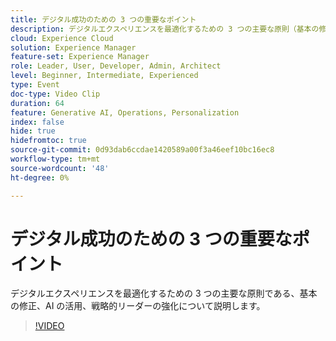 ```yaml
---
title: デジタル成功のための 3 つの重要なポイント
description: デジタルエクスペリエンスを最適化するための 3 つの主要な原則（基本の修正、AI の活用、戦略的リーダーの権限付与）について説明します。
cloud: Experience Cloud
solution: Experience Manager
feature-set: Experience Manager
role: Leader, User, Developer, Admin, Architect
level: Beginner, Intermediate, Experienced
type: Event
doc-type: Video Clip
duration: 64
feature: Generative AI, Operations, Personalization
index: false
hide: true
hidefromtoc: true
source-git-commit: 0d93dab6ccdae1420589a00f3a46eef10bc16ec8
workflow-type: tm+mt
source-wordcount: '48'
ht-degree: 0%

---
```



# デジタル成功のための 3 つの重要なポイント

デジタルエクスペリエンスを最適化するための 3 つの主要な原則である、基本の修正、AI の活用、戦略的リーダーの強化について説明します。

>[!VIDEO](https://video.tv.adobe.com/v/3462042/?learn=on&enablevpops&captions=jpn)
